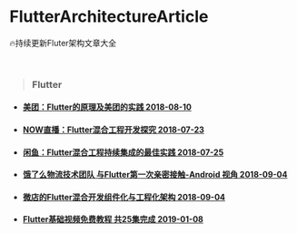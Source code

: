 # FlutterArchitectureArticle
🔥持续更新Fluter架构文章大全


<br />

>  ### Flutter

- #### [美团：Flutter的原理及美团的实践 2018-08-10](https://mp.weixin.qq.com/s/cJjKZCqc8UuzvEtxK1BJCw)

- #### [NOW直播：Flutter混合工程开发探究 2018-07-23](https://juejin.im/post/5b55819ef265da0f8d36615e)

- #### [闲鱼：Flutter混合工程持续集成的最佳实践 2018-07-25](https://yq.aliyun.com/articles/618599)

- #### [饿了么物流技术团队 与Flutter第一次亲密接触-Android 视角 2018-09-04](https://juejin.im/post/5b8d46c3e51d4538e710bc78)

- #### [微店的Flutter混合开发组件化与工程化架构 2018-09-04](https://juejin.im/post/5b8d46c3e51d4538e710bc78)

- #### [Flutter基础视频免费教程 共25集完成 2019-01-08](https://juejin.im/post/5c346ad8e51d4551ea7f0fdf)

<br /><br />
